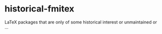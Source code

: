 # historical-fmitex
LaTeX packages that are only of some historical interest or unmaintained or ...
